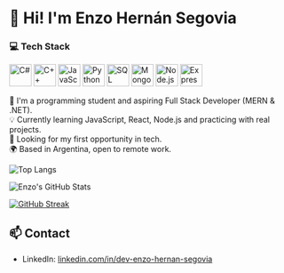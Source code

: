# 👋 Hi! I'm Enzo Hernán Segovia

### 💻 Tech Stack

<img src="https://cdn.jsdelivr.net/gh/devicons/devicon/icons/csharp/csharp-original.svg" width="40" alt="C#"/> <img src="https://cdn.jsdelivr.net/gh/devicons/devicon/icons/cplusplus/cplusplus-original.svg" width="40" alt="C++"/> <img src="https://cdn.jsdelivr.net/gh/devicons/devicon/icons/javascript/javascript-original.svg" width="40" alt="JavaScript"/> <img src="https://cdn.jsdelivr.net/gh/devicons/devicon/icons/python/python-original.svg" width="40" alt="Python"/> <img src="https://cdn.jsdelivr.net/gh/devicons/devicon/icons/microsoftsqlserver/microsoftsqlserver-plain.svg" width="40" alt="SQL Server"/> <img src="https://cdn.jsdelivr.net/gh/devicons/devicon/icons/mongodb/mongodb-original.svg" width="40" alt="MongoDB"/> <img src="https://cdn.jsdelivr.net/gh/devicons/devicon/icons/nodejs/nodejs-original.svg" width="40" alt="Node.js"/> <img src="https://cdn.jsdelivr.net/gh/devicons/devicon/icons/express/express-original.svg" width="40" alt="Express"/>


🎯 I'm a programming student and aspiring Full Stack Developer (MERN & .NET).  
💡 Currently learning JavaScript, React, Node.js and practicing with real projects.  
💼 Looking for my first opportunity in tech.  
🌍 Based in Argentina, open to remote work.


![Top Langs](https://github-readme-stats.vercel.app/api/top-langs/?username=githubestudio&layout=compact&theme=github_dark)

![Enzo's GitHub Stats](https://github-readme-stats.vercel.app/api?username=githubestudio&show_icons=true&theme=github_dark)

[![GitHub Streak](https://streak-stats.demolab.com/?user=githubestudio&theme=dark)](https://git.io/streak-stats)


## 📫 Contact
- LinkedIn: [linkedin.com/in/dev-enzo-hernan-segovia](https://linkedin.com/in/dev-enzos-hernan-egovia)


